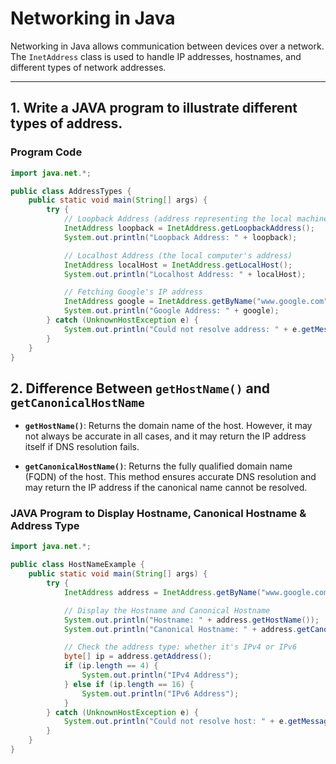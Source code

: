 # Networking in Java

Networking in Java allows communication between devices over a network. The `InetAddress` class is used to handle IP addresses, hostnames, and different types of network addresses.

---

## 1. Write a JAVA program to illustrate different types of address.

### Program Code

```java
import java.net.*;

public class AddressTypes {
    public static void main(String[] args) {
        try {
            // Loopback Address (address representing the local machine)
            InetAddress loopback = InetAddress.getLoopbackAddress();
            System.out.println("Loopback Address: " + loopback);

            // Localhost Address (the local computer's address)
            InetAddress localHost = InetAddress.getLocalHost();
            System.out.println("Localhost Address: " + localHost);

            // Fetching Google's IP address
            InetAddress google = InetAddress.getByName("www.google.com");
            System.out.println("Google Address: " + google);
        } catch (UnknownHostException e) {
            System.out.println("Could not resolve address: " + e.getMessage());
        }
    }
}
```

## 2. Difference Between `getHostName()` and `getCanonicalHostName`

- **`getHostName()`**: Returns the domain name of the host. However, it may not always be accurate in all cases, and it may return the IP address itself if DNS resolution fails.

- **`getCanonicalHostName()`**: Returns the fully qualified domain name (FQDN) of the host. This method ensures accurate DNS resolution and may return the IP address if the canonical name cannot be resolved.

### JAVA Program to Display Hostname, Canonical Hostname & Address Type

```java
import java.net.*;

public class HostNameExample {
    public static void main(String[] args) {
        try {
            InetAddress address = InetAddress.getByName("www.google.com");

            // Display the Hostname and Canonical Hostname
            System.out.println("Hostname: " + address.getHostName());
            System.out.println("Canonical Hostname: " + address.getCanonicalHostName());

            // Check the address type: whether it's IPv4 or IPv6
            byte[] ip = address.getAddress();
            if (ip.length == 4) {
                System.out.println("IPv4 Address");
            } else if (ip.length == 16) {
                System.out.println("IPv6 Address");
            }
        } catch (UnknownHostException e) {
            System.out.println("Could not resolve host: " + e.getMessage());
        }
    }
}
```
